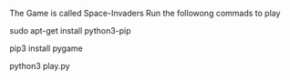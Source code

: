The Game is called Space-Invaders
Run the followong commads to play


sudo apt-get install python3-pip


pip3 install pygame


python3 play.py